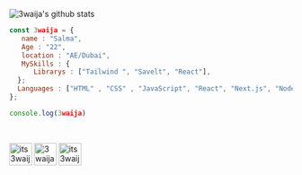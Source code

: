 ![3waija's github stats](https://github-readme-stats.vercel.app/api?username=3waija&show_icons=true&theme=dark)
```js
const 3waija = {
   name : "Salma",
   Age : "22",
   location : "AE/Dubai",
   MySkills : {
      Librarys : ["Tailwind ", "Savelt", "React"],
  };
  Languages : ["HTML" , "CSS" , "JavaScript", "React", "Next.js", "Node.js", "MySQL", "ORM.drizzle", "Expressjs" ]
};

console.log(3waija)
```

<br>
<p align="left">

<a href="https://twitter.com/its3waija" target="blank"><img align="center" src="https://cdn.jsdelivr.net/npm/simple-icons@3.0.1/icons/twitter.svg" alt="its3waija" height="40" width="40" /></a> 
<a href="https://instagram.com/3waija" target="blank"><img align="center" src="https://cdn.jsdelivr.net/npm/simple-icons@3.0.1/icons/instagram.svg" alt="3waija" height="40" width="40" /></a> 
<a href="https://twitch.tv/3waija" target="blank"><img align="center" src="https://cdn.jsdelivr.net/npm/simple-icons@3.0.1/icons/twitch.svg" alt="its3waija" height="40" width="40" /></a> 
